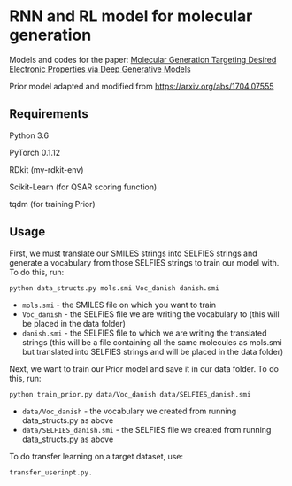 # RNN and RL model for molecular generation
Models and codes for the paper: 
[Molecular Generation Targeting Desired Electronic Properties via Deep Generative Models](https://chemrxiv.org/articles/Molecular_Generation_Targeting_Desired_Electronic_Properties_via_Deep_Generative_Models/9913865)

Prior model adapted and modified from https://arxiv.org/abs/1704.07555
## Requirements

Python 3.6

PyTorch 0.1.12

RDkit (my-rdkit-env)

Scikit-Learn (for QSAR scoring function)

tqdm (for training Prior)

## Usage
First, we must translate our SMILES strings into SELFIES strings and generate a vocabulary from those SELFIES strings to train our model with. To do this, run:

```
python data_structs.py mols.smi Voc_danish danish.smi 
```
- `mols.smi` - the SMILES file on which you want to train
- `Voc_danish` - the SELFIES file we are writing the vocabulary to (this will be placed in the data folder)
- `danish.smi` - the SELFIES file to which we are writing the translated strings (this will be a file containing all the same molecules as mols.smi but translated into SELFIES strings and will be placed in the data folder)

Next, we want to train our Prior model and save it in our data folder. To do this, run:

```
python train_prior.py data/Voc_danish data/SELFIES_danish.smi
```
- `data/Voc_danish` - the vocabulary we created from running data_structs.py as above
- `data/SELFIES_danish.smi` - the SELFIES file we created from running data_structs.py as above

To do transfer learning on a target dataset, use:
```
transfer_userinpt.py.
```



